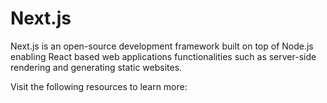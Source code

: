 # Next.js

Next.js is an open-source development framework built on top of Node.js enabling React based web applications functionalities such as server-side rendering and generating static websites.

Visit the following resources to learn more: